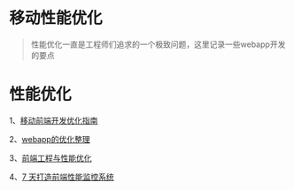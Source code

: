 # 移动性能优化

> 性能优化一直是工程师们追求的一个极致问题，这里记录一些webapp开发的要点  


# 性能优化 

1、[移动前端开发优化指南](http://caibaojian.com/mobile-performance.html)

2、[webapp的优化整理](http://www.cnblogs.com/yexiaochai/p/3759959.html)

3、[前端工程与性能优化](http://djt.qq.com/article/view/1433)

4、[7 天打造前端性能监控系统](http://fex.baidu.com/blog/2014/05/build-performance-monitor-in-7-days/)
